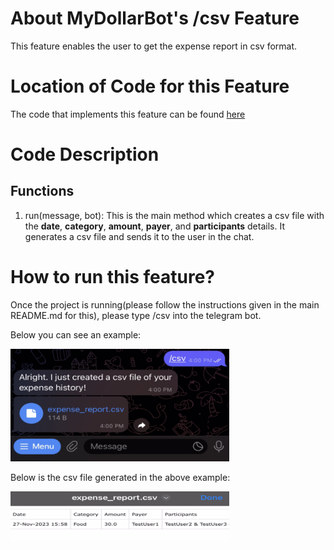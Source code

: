# About MyDollarBot's /csv Feature
This feature enables the user to get the expense report in csv format.

# Location of Code for this Feature
The code that implements this feature can be found [here](https://github.com/Fall-2023-SE-Group-14/DollarBot/blob/release-v2.0/code/csvfile.py)

# Code Description
## Functions

1. run(message, bot):
This is the main method which creates a csv file with the **date**, **category**, **amount**, **payer**, and **participants** details. It generates a csv file and sends it to the user in the chat.

# How to run this feature?
Once the project is running(please follow the instructions given in the main README.md for this), please type /csv into the telegram bot.

Below you can see an example:

<img src="./csv.png" width="350" height="180">

Below is the csv file generated in the above example:

<img src="./csvss.png" width="350" height="80">
